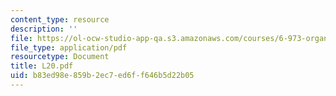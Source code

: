 ```yaml
---
content_type: resource
description: ''
file: https://ol-ocw-studio-app-qa.s3.amazonaws.com/courses/6-973-organic-optoelectronics-spring-2003/b83ed98e859b2ec7ed6ff646b5d22b05_L20.pdf
file_type: application/pdf
resourcetype: Document
title: L20.pdf
uid: b83ed98e-859b-2ec7-ed6f-f646b5d22b05
---
```

